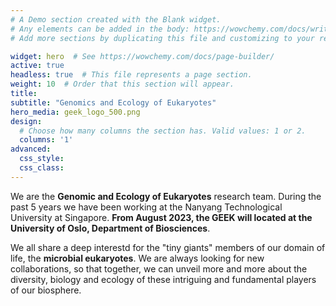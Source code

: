 ```yaml
---
# A Demo section created with the Blank widget.
# Any elements can be added in the body: https://wowchemy.com/docs/writing-markdown-latex/
# Add more sections by duplicating this file and customizing to your requirements.

widget: hero  # See https://wowchemy.com/docs/page-builder/
active: true
headless: true  # This file represents a page section.
weight: 10  # Order that this section will appear.
title:
subtitle: "Genomics and Ecology of Eukaryotes"
hero_media: geek_logo_500.png
design:
  # Choose how many columns the section has. Valid values: 1 or 2.
  columns: '1'
advanced:
  css_style:
  css_class:
---
```


We are the **Genomic and Ecology of Eukaryotes** research team. During the past 5 years we have been working at the Nanyang Technological University at Singapore. **From August 2023, the GEEK will located at the University of Oslo, Department of Biosciences**.   

We all share a deep interestd for the "tiny giants" members of our domain of life, the **microbial eukaryotes**. We are always looking for new collaborations, so that together, we can unveil more and more about the diversity, biology and ecology of these intriguing and fundamental players of our biosphere.
